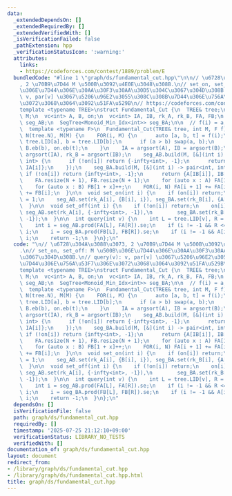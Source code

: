 ```yaml
---
data:
  _extendedDependsOn: []
  _extendedRequiredBy: []
  _extendedVerifiedWith: []
  _isVerificationFailed: false
  _pathExtension: hpp
  _verificationStatusIcon: ':warning:'
  attributes:
    links:
    - https://codeforces.com/contest/1889/problem/E
  bundledCode: "#line 1 \"graph/ds/fundamental_cut.hpp\"\n\n// \u6728\u304A\u3088\u3073\
    , 2 \u70B9\u7D44 M \u500B\u3092\u4E0E\u3048\u308B.\n// set_on, set_off: M \u500B\
    \u306E\u7D44\u306E\u30AA\u30F3\u30AA\u30D5\u304C\u3067\u304D\u308B.\n// query(v):\
    \ v, par[v] \u3067\u5206\u96E2\u3055\u308C\u308B\u7D44\u306E\u756A\u53F7\u306E\
    \u3072\u3068\u3064\u3092\u51FA\u529B\n// https://codeforces.com/contest/1889/problem/E\n\
    template <typename TREE>\nstruct Fundamental_Cut {\n  TREE& tree;\n\n  int N,\
    \ M;\n  vc<int> A, B, on;\n  vc<int> IA, IB, rk_A, rk_B, FA, FB;\n  SegTree<Monoid_Max_Idx<int>>\
    \ seg_AB;\n  SegTree<Monoid_Min_Idx<int>> seg_BA;\n\n  // f(i) = a, b, bool(on,off)\n\
    \  template <typename F>\n  Fundamental_Cut(TREE& tree, int M, F f) : tree(tree),\
    \ N(tree.N), M(M) {\n    FOR(i, M) {\n      auto [a, b, t] = f(i);\n      a =\
    \ tree.LID[a], b = tree.LID[b];\n      if (a > b) swap(a, b);\n      A.eb(a),\
    \ B.eb(b), on.eb(t);\n    }\n    IA = argsort(A), IB = argsort(B);\n    rk_A =\
    \ argsort(IA), rk_B = argsort(IB);\n    seg_AB.build(M, [&](int i) -> pair<int,\
    \ int> {\n      if (!on[i]) return {-infty<int>, -1};\n      return {B[IA[i]],\
    \ IA[i]};\n    });\n    seg_BA.build(M, [&](int i) -> pair<int, int> {\n     \
    \ if (!on[i]) return {infty<int>, -1};\n      return {A[IB[i]], IB[i]};\n    });\n\
    \    FA.resize(N + 1), FB.resize(N + 1);\n    for (auto x : A) FA[1 + x]++;\n\
    \    for (auto x : B) FB[1 + x]++;\n    FOR(i, N) FA[i + 1] += FA[i], FB[i + 1]\
    \ += FB[i];\n  }\n\n  void set_on(int i) {\n    if (on[i]) return;\n    on[i]\
    \ = 1;\n    seg_AB.set(rk_A[i], {B[i], i}), seg_BA.set(rk_B[i], {A[i], i});\n\
    \  }\n\n  void set_off(int i) {\n    if (!on[i]) return;\n    on[i] = 0;\n   \
    \ seg_AB.set(rk_A[i], {-infty<int>, -1}),\n        seg_BA.set(rk_B[i], {infty<int>,\
    \ -1});\n  }\n\n  int query(int v) {\n    int L = tree.LID[v], R = tree.RID[v];\n\
    \    int i = seg_AB.prod(FA[L], FA[R]).se;\n    if (i != -1 && R <= B[i]) return\
    \ i;\n    i = seg_BA.prod(FB[L], FB[R]).se;\n    if (i != -1 && A[i] < L) return\
    \ i;\n    return -1;\n  }\n};\n"
  code: "\n// \u6728\u304A\u3088\u3073, 2 \u70B9\u7D44 M \u500B\u3092\u4E0E\u3048\u308B\
    .\n// set_on, set_off: M \u500B\u306E\u7D44\u306E\u30AA\u30F3\u30AA\u30D5\u304C\
    \u3067\u304D\u308B.\n// query(v): v, par[v] \u3067\u5206\u96E2\u3055\u308C\u308B\
    \u7D44\u306E\u756A\u53F7\u306E\u3072\u3068\u3064\u3092\u51FA\u529B\n// https://codeforces.com/contest/1889/problem/E\n\
    template <typename TREE>\nstruct Fundamental_Cut {\n  TREE& tree;\n\n  int N,\
    \ M;\n  vc<int> A, B, on;\n  vc<int> IA, IB, rk_A, rk_B, FA, FB;\n  SegTree<Monoid_Max_Idx<int>>\
    \ seg_AB;\n  SegTree<Monoid_Min_Idx<int>> seg_BA;\n\n  // f(i) = a, b, bool(on,off)\n\
    \  template <typename F>\n  Fundamental_Cut(TREE& tree, int M, F f) : tree(tree),\
    \ N(tree.N), M(M) {\n    FOR(i, M) {\n      auto [a, b, t] = f(i);\n      a =\
    \ tree.LID[a], b = tree.LID[b];\n      if (a > b) swap(a, b);\n      A.eb(a),\
    \ B.eb(b), on.eb(t);\n    }\n    IA = argsort(A), IB = argsort(B);\n    rk_A =\
    \ argsort(IA), rk_B = argsort(IB);\n    seg_AB.build(M, [&](int i) -> pair<int,\
    \ int> {\n      if (!on[i]) return {-infty<int>, -1};\n      return {B[IA[i]],\
    \ IA[i]};\n    });\n    seg_BA.build(M, [&](int i) -> pair<int, int> {\n     \
    \ if (!on[i]) return {infty<int>, -1};\n      return {A[IB[i]], IB[i]};\n    });\n\
    \    FA.resize(N + 1), FB.resize(N + 1);\n    for (auto x : A) FA[1 + x]++;\n\
    \    for (auto x : B) FB[1 + x]++;\n    FOR(i, N) FA[i + 1] += FA[i], FB[i + 1]\
    \ += FB[i];\n  }\n\n  void set_on(int i) {\n    if (on[i]) return;\n    on[i]\
    \ = 1;\n    seg_AB.set(rk_A[i], {B[i], i}), seg_BA.set(rk_B[i], {A[i], i});\n\
    \  }\n\n  void set_off(int i) {\n    if (!on[i]) return;\n    on[i] = 0;\n   \
    \ seg_AB.set(rk_A[i], {-infty<int>, -1}),\n        seg_BA.set(rk_B[i], {infty<int>,\
    \ -1});\n  }\n\n  int query(int v) {\n    int L = tree.LID[v], R = tree.RID[v];\n\
    \    int i = seg_AB.prod(FA[L], FA[R]).se;\n    if (i != -1 && R <= B[i]) return\
    \ i;\n    i = seg_BA.prod(FB[L], FB[R]).se;\n    if (i != -1 && A[i] < L) return\
    \ i;\n    return -1;\n  }\n};\n"
  dependsOn: []
  isVerificationFile: false
  path: graph/ds/fundamental_cut.hpp
  requiredBy: []
  timestamp: '2025-07-25 21:12:10+09:00'
  verificationStatus: LIBRARY_NO_TESTS
  verifiedWith: []
documentation_of: graph/ds/fundamental_cut.hpp
layout: document
redirect_from:
- /library/graph/ds/fundamental_cut.hpp
- /library/graph/ds/fundamental_cut.hpp.html
title: graph/ds/fundamental_cut.hpp
---
```

